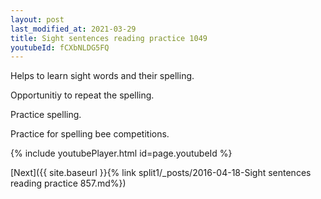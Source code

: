 ```yaml
---
layout: post
last_modified_at: 2021-03-29
title: Sight sentences reading practice 1049
youtubeId: fCXbNLDG5FQ
---
```

 
 
Helps to learn sight words and their spelling.

Opportunitiy to repeat the spelling. 

Practice spelling. 
 
Practice for spelling bee competitions. 
 
{% include youtubePlayer.html id=page.youtubeId %}
 
 

[Next]({{ site.baseurl }}{% link  split1/_posts/2016-04-18-Sight sentences reading practice 857.md%})
 
